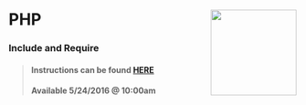 # PHP <img align="right" src="https://github.com/Learning-Fuze/prototypes_C8/blob/assets/assets/images/logos/LF_LOGO.png?raw=true" width="150">
### Include and Require

>#### Instructions can be found <a href="http://learning-fuze.github.io/prototypes_C8/#/PHP-Includes" target="_blank">HERE</a>
>#### Available 5/24/2016 @ 10:00am
